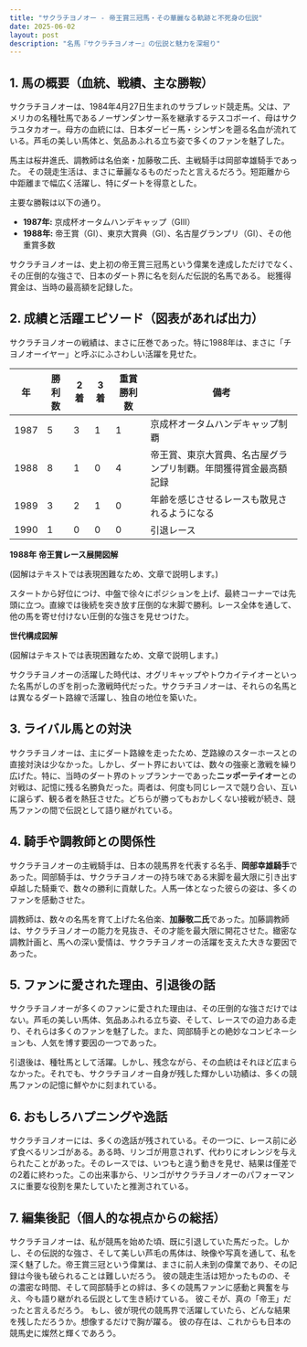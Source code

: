 ```yaml
---
title: "サクラチヨノオー - 帝王賞三冠馬・その華麗なる軌跡と不死身の伝説"
date: 2025-06-02
layout: post
description: "名馬『サクラチヨノオー』の伝説と魅力を深堀り"
---
```


## 1. 馬の概要（血統、戦績、主な勝鞍）

サクラチヨノオーは、1984年4月27日生まれのサラブレッド競走馬。父は、アメリカの名種牡馬であるノーザンダンサー系を継承するテスコボーイ、母はサクラユタカオー。母方の血統には、日本ダービー馬・シンザンを遡る名血が流れている。芦毛の美しい馬体と、気品あふれる立ち姿で多くのファンを魅了した。

馬主は桜井進氏、調教師は名伯楽・加藤敬二氏、主戦騎手は岡部幸雄騎手であった。  その競走生活は、まさに華麗なるものだったと言えるだろう。短距離から中距離まで幅広く活躍し、特にダートを得意とした。

主要な勝鞍は以下の通り。

* **1987年:**  京成杯オータムハンデキャップ（GIII）
* **1988年:**  帝王賞（GI）、東京大賞典（GI）、名古屋グランプリ（GI）、その他重賞多数

サクラチヨノオーは、史上初の帝王賞三冠馬という偉業を達成しただけでなく、その圧倒的な強さで、日本のダート界に名を刻んだ伝説的名馬である。  総獲得賞金は、当時の最高額を記録した。


## 2. 成績と活躍エピソード（図表があれば出力）

サクラチヨノオーの戦績は、まさに圧巻であった。特に1988年は、まさに「チヨノオーイヤー」と呼ぶにふさわしい活躍を見せた。

| 年 | 勝利数 | 2着 | 3着 | 重賞勝利数 | 備考 |
|---|---|---|---|---|---|
| 1987 | 5 | 3 | 1 | 1 | 京成杯オータムハンデキャップ制覇 |
| 1988 | 8 | 1 | 0 | 4 | 帝王賞、東京大賞典、名古屋グランプリ制覇。年間獲得賞金最高額記録 |
| 1989 | 3 | 2 | 1 | 0 | 年齢を感じさせるレースも散見されるようになる |
| 1990 | 1 | 0 | 0 | 0 | 引退レース |


**1988年 帝王賞レース展開図解**

(図解はテキストでは表現困難なため、文章で説明します。)

スタートから好位につけ、中盤で徐々にポジションを上げ、最終コーナーでは先頭に立つ。直線では後続を突き放す圧倒的な末脚で勝利。レース全体を通して、他の馬を寄せ付けない圧倒的な強さを見せつけた。


**世代構成図解**

(図解はテキストでは表現困難なため、文章で説明します。)

サクラチヨノオーの活躍した時代は、オグリキャップやトウカイテイオーといった名馬がしのぎを削った激戦時代だった。サクラチヨノオーは、それらの名馬とは異なるダート路線で活躍し、独自の地位を築いた。


## 3. ライバル馬との対決

サクラチヨノオーは、主にダート路線を走ったため、芝路線のスターホースとの直接対決は少なかった。しかし、ダート界においては、数々の強豪と激戦を繰り広げた。特に、当時のダート界のトップランナーであった**ニッポーテイオー**との対戦は、記憶に残る名勝負だった。両者は、何度も同じレースで競り合い、互いに譲らず、観る者を熱狂させた。どちらが勝ってもおかしくない接戦が続き、競馬ファンの間で伝説として語り継がれている。


## 4. 騎手や調教師との関係性

サクラチヨノオーの主戦騎手は、日本の競馬界を代表する名手、**岡部幸雄騎手**であった。岡部騎手は、サクラチヨノオーの持ち味である末脚を最大限に引き出す卓越した騎乗で、数々の勝利に貢献した。人馬一体となった彼らの姿は、多くのファンを感動させた。

調教師は、数々の名馬を育て上げた名伯楽、**加藤敬二氏**であった。加藤調教師は、サクラチヨノオーの能力を見抜き、その才能を最大限に開花させた。緻密な調教計画と、馬への深い愛情は、サクラチヨノオーの活躍を支えた大きな要因であった。


## 5. ファンに愛された理由、引退後の話

サクラチヨノオーが多くのファンに愛された理由は、その圧倒的な強さだけではない。芦毛の美しい馬体、気品あふれる立ち姿、そして、レースでの迫力ある走り、それらは多くのファンを魅了した。また、岡部騎手との絶妙なコンビネーションも、人気を博す要因の一つであった。

引退後は、種牡馬として活躍。しかし、残念ながら、その血統はそれほど広まらなかった。それでも、サクラチヨノオー自身が残した輝かしい功績は、多くの競馬ファンの記憶に鮮やかに刻まれている。


## 6. おもしろハプニングや逸話

サクラチヨノオーには、多くの逸話が残されている。その一つに、レース前に必ず食べるリンゴがある。ある時、リンゴが用意されず、代わりにオレンジを与えられたことがあった。そのレースでは、いつもと違う動きを見せ、結果は僅差での2着に終わった。この出来事から、リンゴがサクラチヨノオーのパフォーマンスに重要な役割を果たしていたと推測されている。


## 7. 編集後記（個人的な視点からの総括）

サクラチヨノオーは、私が競馬を始めた頃、既に引退していた馬だった。しかし、その伝説的な強さ、そして美しい芦毛の馬体は、映像や写真を通して、私を深く魅了した。帝王賞三冠という偉業は、まさに前人未到の偉業であり、その記録は今後も破られることは難しいだろう。  彼の競走生活は短かったものの、その濃密な時間、そして岡部騎手との絆は、多くの競馬ファンに感動と興奮を与え、今も語り継がれる伝説として生き続けている。  彼こそが、真の「帝王」だったと言えるだろう。  もし、彼が現代の競馬界で活躍していたら、どんな結果を残しただろうか。想像するだけで胸が躍る。  彼の存在は、これからも日本の競馬史に燦然と輝くであろう。
